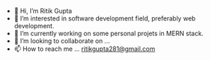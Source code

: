 - 👋 Hi, I’m Ritik Gupta
- 👀 I’m interested in software development field, preferably web development.
- 🌱 I’m currently working on some personal projets in MERN stack.
- 💞️ I’m looking to collaborate on ...
- 📫 How to reach me ... ritikgupta281@gmail.com

<!---
blackshark281/blackshark281 is a ✨ special ✨ repository because its `README.md` (this file) appears on your GitHub profile.
You can click the Preview link to take a look at your changes.
--->
